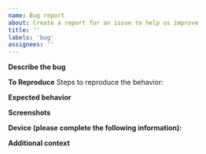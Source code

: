 ```yaml
---
name: Bug report
about: Create a report for an issue to help us improve
title: ''
labels: 'bug'
assignees: ''
---
```


**Describe the bug**

<!-- A clear and concise description of what the bug is. -->

**To Reproduce**
Steps to reproduce the behavior:

<!--
1. Go to '...'
2. Click on '....'
3. Scroll down to '....'
4. See error
 -->

**Expected behavior**

<!-- A clear and concise description of what you expected to happen. -->

**Screenshots**

<!-- If applicable, add screenshots to help explain your problem. -->

**Device (please complete the following information):**

<!--
 - Device: [e.g. iPhone6, laptop]
 - OS: [e.g. iOS8.1]
 - Browser [e.g. chrome, safari]
 - Version [e.g. 22]
-->

**Additional context**

<!-- Add any other context about the problem here. -->
